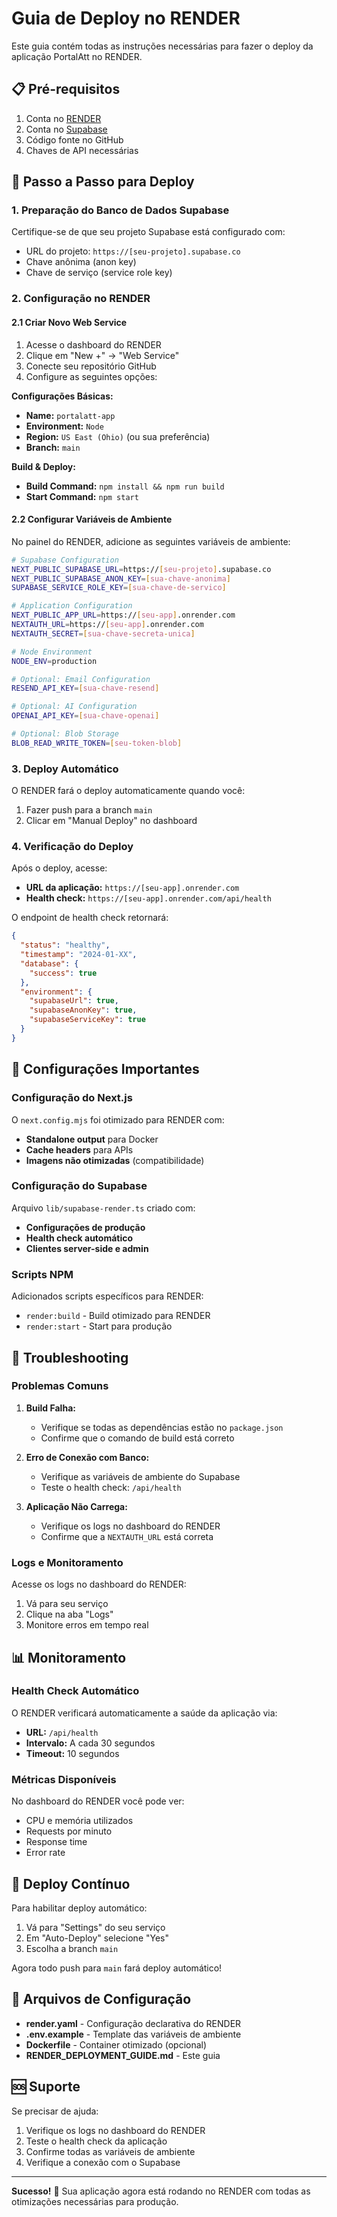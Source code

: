 # Guia de Deploy no RENDER

Este guia contém todas as instruções necessárias para fazer o deploy da aplicação PortalAtt no RENDER.

## 📋 Pré-requisitos

1. Conta no [RENDER](https://render.com/)
2. Conta no [Supabase](https://supabase.com/)
3. Código fonte no GitHub
4. Chaves de API necessárias

## 🚀 Passo a Passo para Deploy

### 1. Preparação do Banco de Dados Supabase

Certifique-se de que seu projeto Supabase está configurado com:
- URL do projeto: `https://[seu-projeto].supabase.co`
- Chave anônima (anon key)
- Chave de serviço (service role key)

### 2. Configuração no RENDER

#### 2.1 Criar Novo Web Service

1. Acesse o dashboard do RENDER
2. Clique em "New +" → "Web Service"
3. Conecte seu repositório GitHub
4. Configure as seguintes opções:

**Configurações Básicas:**
- **Name:** `portalatt-app`
- **Environment:** `Node`
- **Region:** `US East (Ohio)` (ou sua preferência)
- **Branch:** `main`

**Build & Deploy:**
- **Build Command:** `npm install && npm run build`
- **Start Command:** `npm start`

#### 2.2 Configurar Variáveis de Ambiente

No painel do RENDER, adicione as seguintes variáveis de ambiente:

```bash
# Supabase Configuration
NEXT_PUBLIC_SUPABASE_URL=https://[seu-projeto].supabase.co
NEXT_PUBLIC_SUPABASE_ANON_KEY=[sua-chave-anonima]
SUPABASE_SERVICE_ROLE_KEY=[sua-chave-de-servico]

# Application Configuration  
NEXT_PUBLIC_APP_URL=https://[seu-app].onrender.com
NEXTAUTH_URL=https://[seu-app].onrender.com
NEXTAUTH_SECRET=[sua-chave-secreta-unica]

# Node Environment
NODE_ENV=production

# Optional: Email Configuration
RESEND_API_KEY=[sua-chave-resend]

# Optional: AI Configuration
OPENAI_API_KEY=[sua-chave-openai]

# Optional: Blob Storage
BLOB_READ_WRITE_TOKEN=[seu-token-blob]
```

### 3. Deploy Automático

O RENDER fará o deploy automaticamente quando você:
1. Fazer push para a branch `main`
2. Clicar em "Manual Deploy" no dashboard

### 4. Verificação do Deploy

Após o deploy, acesse:
- **URL da aplicação:** `https://[seu-app].onrender.com`
- **Health check:** `https://[seu-app].onrender.com/api/health`

O endpoint de health check retornará:
```json
{
  "status": "healthy",
  "timestamp": "2024-01-XX",
  "database": {
    "success": true
  },
  "environment": {
    "supabaseUrl": true,
    "supabaseAnonKey": true,
    "supabaseServiceKey": true
  }
}
```

## 🔧 Configurações Importantes

### Configuração do Next.js

O `next.config.mjs` foi otimizado para RENDER com:
- **Standalone output** para Docker
- **Cache headers** para APIs
- **Imagens não otimizadas** (compatibilidade)

### Configuração do Supabase

Arquivo `lib/supabase-render.ts` criado com:
- **Configurações de produção**
- **Health check automático**
- **Clientes server-side e admin**

### Scripts NPM

Adicionados scripts específicos para RENDER:
- `render:build` - Build otimizado para RENDER
- `render:start` - Start para produção

## 🐛 Troubleshooting

### Problemas Comuns

1. **Build Falha:**
   - Verifique se todas as dependências estão no `package.json`
   - Confirme que o comando de build está correto

2. **Erro de Conexão com Banco:**
   - Verifique as variáveis de ambiente do Supabase
   - Teste o health check: `/api/health`

3. **Aplicação Não Carrega:**
   - Verifique os logs no dashboard do RENDER
   - Confirme que a `NEXTAUTH_URL` está correta

### Logs e Monitoramento

Acesse os logs no dashboard do RENDER:
1. Vá para seu serviço
2. Clique na aba "Logs"
3. Monitore erros em tempo real

## 📊 Monitoramento

### Health Check Automático

O RENDER verificará automaticamente a saúde da aplicação via:
- **URL:** `/api/health`
- **Intervalo:** A cada 30 segundos
- **Timeout:** 10 segundos

### Métricas Disponíveis

No dashboard do RENDER você pode ver:
- CPU e memória utilizados
- Requests por minuto
- Response time
- Error rate

## 🔄 Deploy Contínuo

Para habilitar deploy automático:
1. Vá para "Settings" do seu serviço
2. Em "Auto-Deploy" selecione "Yes"
3. Escolha a branch `main`

Agora todo push para `main` fará deploy automático!

## 📁 Arquivos de Configuração

- **render.yaml** - Configuração declarativa do RENDER
- **.env.example** - Template das variáveis de ambiente
- **Dockerfile** - Container otimizado (opcional)
- **RENDER_DEPLOYMENT_GUIDE.md** - Este guia

## 🆘 Suporte

Se precisar de ajuda:
1. Verifique os logs no dashboard do RENDER
2. Teste o health check da aplicação
3. Confirme todas as variáveis de ambiente
4. Verifique a conexão com o Supabase

---

**Sucesso!** 🎉 Sua aplicação agora está rodando no RENDER com todas as otimizações necessárias para produção.